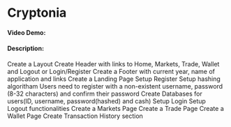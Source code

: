 # Cryptonia
#### Video Demo:  <URL HERE>
#### Description:
Create a Layout
    Create Header with links to Home, Markets, Trade, Wallet and Logout or Login/Register
    Create a Footer with current year, name of application and links
Create a Landing Page
Setup Register
    Setup hashing algoritham
    Users need to register with a non-existent username, password (8-32 characters) and confirm their password
    Create Databases for users(ID, username, password(hashed) and cash)
Setup Login
Setup Logout functionalities
Create a Markets Page
Create a Trade Page
Create a Wallet Page
    Create Transaction History section